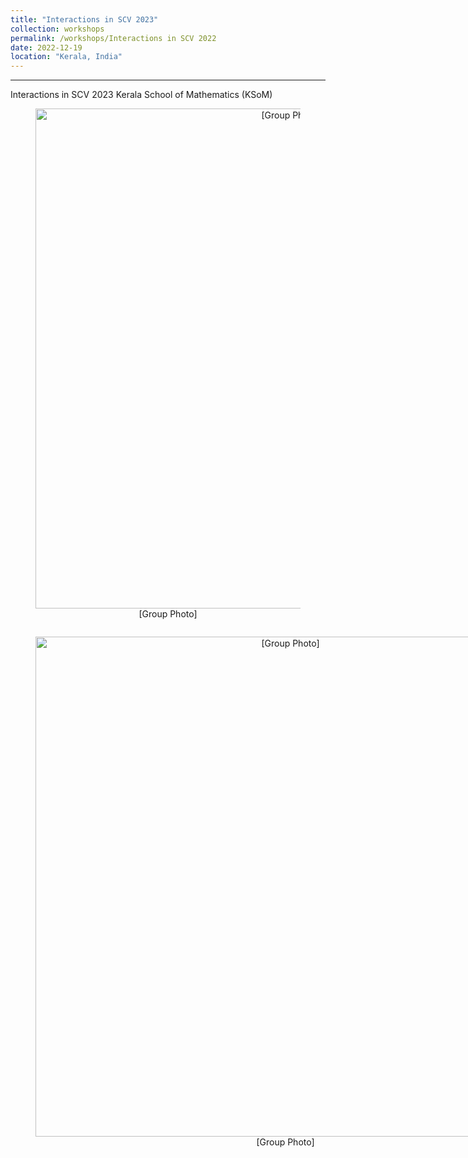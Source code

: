 ```yaml
---
title: "Interactions in SCV 2023"
collection: workshops
permalink: /workshops/Interactions in SCV 2022
date: 2022-12-19
location: "Kerala, India"
---
```


---
Interactions in SCV 2023
Kerala School of Mathematics (KSoM)

<div style="text-align: center;">
    <figure>
        <img src="/files/SCV-2022.jpg" alt="[Group Photo]" style="width: 800px; display: block; margin: 0 auto;">
        <figcaption>[Group Photo]</figcaption>
    </figure>
</div>    

<div style="text-align: center;">
    <figure style="display: inline-block; text-align: center;">
        <img src="/files/SCV-2022.jpg" alt="[Group Photo]" style="width: 800px;">
        <figcaption style="display: block; text-align: center;">[Group Photo]</figcaption>
    </figure>
</div>

